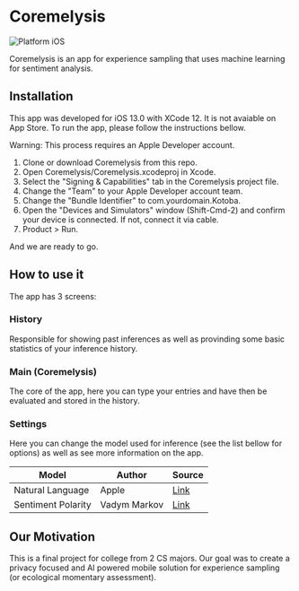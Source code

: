 # Coremelysis


![Platform iOS](https://img.shields.io/badge/platform-iOS-blue)


Coremelysis is an app for experience sampling that uses machine learning for sentiment analysis.

## Installation
This app was developed for iOS 13.0 with XCode 12.
It is not avaiable on App Store. To run the app, please follow the instructions bellow.

Warning: This process requires an Apple Developer account.

1. Clone or download Coremelysis from this repo.
2. Open Coremelysis/Coremelysis.xcodeproj in Xcode.
3. Select the "Signing & Capabilities" tab in the Coremelysis project file.
4. Change the "Team" to your Apple Developer account team.
5. Change the "Bundle Identifier" to com.yourdomain.Kotoba.
6. Open the "Devices and Simulators" window (Shift-Cmd-2) and confirm your device is connected. If not, connect it via cable.
7. Product > Run.

And we are ready to go.
## How to use it
The app has 3 screens:
### History
Responsible for showing past inferences as well as provinding some basic statistics of your inference history.
### Main (Coremelysis)
The core of the app, here you can type your entries and have then be evaluated and stored in the history. 
### Settings
Here you can change the model used for inference (see the list bellow for options) as well as see more information on the app.

| Model | Author | Source |
| -------- | -------- | -------- |
| Natural Language | Apple | [Link](https://developer.apple.com/documentation/naturallanguage) |
| Sentiment Polarity | Vadym Markov | [Link](https://github.com/cocoa-ai/SentimentCoreMLDemo/blob/master/README.md#model) |


## Our Motivation
This is a final project for college from 2 CS majors. 
Our goal was to create a privacy focused and AI powered mobile solution for experience sampling (or ecological momentary assessment).
